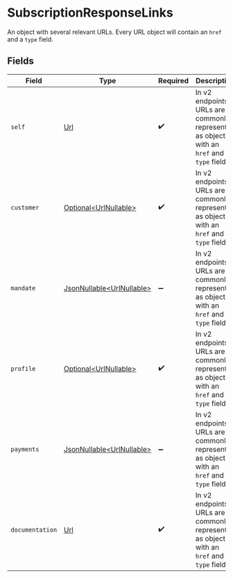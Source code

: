 # SubscriptionResponseLinks

An object with several relevant URLs. Every URL object will contain an `href` and a `type` field.


## Fields

| Field                                                                                      | Type                                                                                       | Required                                                                                   | Description                                                                                |
| ------------------------------------------------------------------------------------------ | ------------------------------------------------------------------------------------------ | ------------------------------------------------------------------------------------------ | ------------------------------------------------------------------------------------------ |
| `self`                                                                                     | [Url](../../models/components/Url.md)                                                      | :heavy_check_mark:                                                                         | In v2 endpoints, URLs are commonly represented as objects with an `href` and `type` field. |
| `customer`                                                                                 | [Optional\<UrlNullable>](../../models/components/UrlNullable.md)                           | :heavy_check_mark:                                                                         | In v2 endpoints, URLs are commonly represented as objects with an `href` and `type` field. |
| `mandate`                                                                                  | [JsonNullable\<UrlNullable>](../../models/components/UrlNullable.md)                       | :heavy_minus_sign:                                                                         | In v2 endpoints, URLs are commonly represented as objects with an `href` and `type` field. |
| `profile`                                                                                  | [Optional\<UrlNullable>](../../models/components/UrlNullable.md)                           | :heavy_check_mark:                                                                         | In v2 endpoints, URLs are commonly represented as objects with an `href` and `type` field. |
| `payments`                                                                                 | [JsonNullable\<UrlNullable>](../../models/components/UrlNullable.md)                       | :heavy_minus_sign:                                                                         | In v2 endpoints, URLs are commonly represented as objects with an `href` and `type` field. |
| `documentation`                                                                            | [Url](../../models/components/Url.md)                                                      | :heavy_check_mark:                                                                         | In v2 endpoints, URLs are commonly represented as objects with an `href` and `type` field. |
